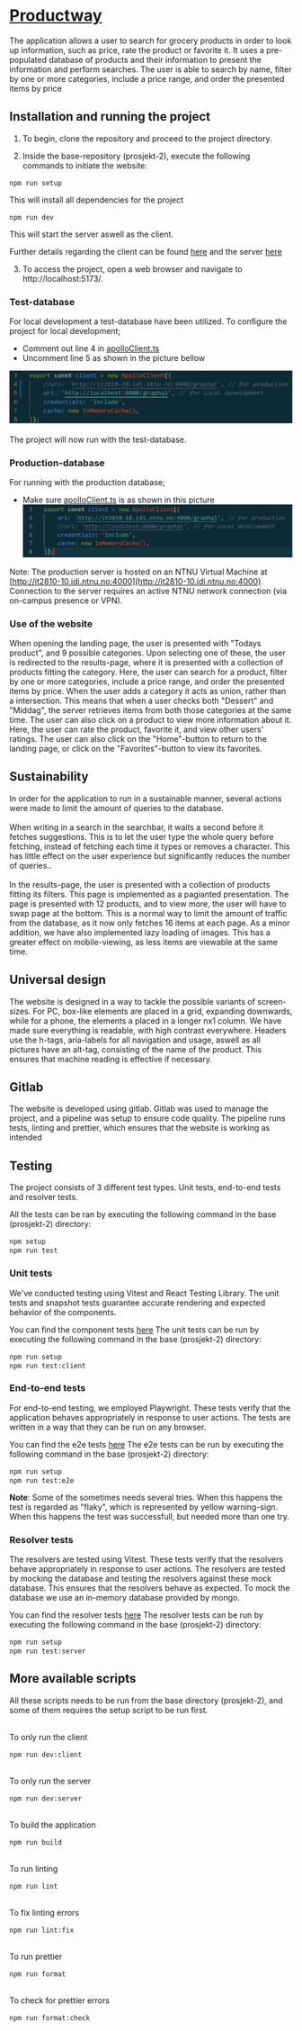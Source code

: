 # [Productway](http://it2810-10.idi.ntnu.no/project2/)

The application allows a user to search for grocery products in order to look up information, such as price, rate the product or favorite it. It uses a pre-populated database of products and their information to present the information and perform searches. The user is able to search by name, filter by one or more categories, include a price range, and order the presented items by price

## Installation and running the project

1. To begin, clone the repository and proceed to the project directory.

2. Inside the base-repository (prosjekt-2), execute the following commands to initiate the website:

```
npm run setup
```

This will install all dependencies for the project

```
npm run dev
```

This will start the server aswell as the client.

Further details regarding the client can be found [here](client/readme.md) and the server [here](server/readme.md)

3. To access the project, open a web browser and navigate to http://localhost:5173/.

### Test-database

For local development a test-database have been utilized. To configure the project for local development;

-   Comment out line 4 in [apolloClient.ts](./client/src/graphql/apolloClient.ts)
-   Uncomment line 5 as shown in the picture bellow

![](./client/src/assets/runLocally.png)
<br><br>
The project will now run with the test-database.

### Production-database

For running with the production database;

-   Make sure [apolloClient.ts](./client/src/graphql/apolloClient.ts) is as shown in this picture
    ![](./client/src/assets/runProduction.png)

Note: The production server is hosted on an NTNU Virtual Machine at
[http://it2810-10.idi.ntnu.no:4000](http://it2810-10.idi.ntnu.no:4000).
Connection to the server requires an active NTNU network connection (via on-campus presence or VPN).

### Use of the website

When opening the landing page, the user is presented with "Todays product", and 9 possible categories. Upon selecting one of these, the user is redirected to the results-page, where it is presented with a collection of products fitting the category. Here, the user can search for a product, filter by one or more categories, include a price range, and order the presented items by price. When the user adds a category it acts as union, rather than a intersection. This means that when a user checks both "Dessert" and "Middag", the server retrieves items from both those categories at the same time. The user can also click on a product to view more information about it. Here, the user can rate the product, favorite it, and view other users' ratings. The user can also click on the "Home"-button to return to the landing page, or click on the "Favorites"-button to view its favorites.

## Sustainability

In order for the application to run in a sustainable manner, several actions were made to limit the amount of queries to the database.
<br><br>
When writing in a search in the searchbar, it waits a second before it fetches suggestions. This is to let the user type the whole query before fetching, instead of fetching each time it types or removes a character. This has little effect on the user experience but significantly reduces the number of queries.. <br><br>
In the results-page, the user is presented with a collection of products fitting its filters. This page is implemented as a pagianted presentation. The page is presented with 12 products, and to view more, the user will have to swap page at the bottom. This is a normal way to limit the amount of traffic from the database, as it now only fetches 16 items at each page. As a minor addition, we have also implemented lazy loading of images. This has a greater effect on mobile-viewing, as less items are viewable at the same time.

## Universal design

The website is designed in a way to tackle the possible variants of screen-sizes. For PC, box-like elements are placed in a grid, expanding downwards, while for a phone, the elements a placed in a longer nx1 column. We have made sure everything is readable, with high contrast everywhere. Headers use the h-tags, aria-labels for all navigation and usage, aswell as all pictures have an alt-tag, consisting of the name of the product. This ensures that machine reading is effective if necessary.

## Gitlab

The website is developed using gitlab. Gitlab was used to manage the project, and a pipeline was setup to ensure code quality. The pipeline runs tests, linting and prettier, which ensures that the website is working as intended

## Testing

The project consists of 3 different test types. Unit tests, end-to-end tests and resolver tests.

All the tests can be ran by executing the following command in the base (prosjekt-2) directory:

```
npm setup
npm run test
```

### Unit tests

We've conducted testing using Vitest and React Testing Library. The unit tests and snapshot tests guarantee accurate rendering and expected behavior of the components.

You can find the component tests [here](/client/src/test/)
The unit tests can be run by executing the following command in the base (prosjekt-2) directory:

```
npm run setup
npm run test:client
```

### End-to-end tests

For end-to-end testing, we employed Playwright. These tests verify that the application behaves appropriately in response to user actions. The tests are written in a way that they can be run on any browser.

You can find the e2e tests [here](/playwright/tests/)
The e2e tests can be run by executing the following command in the base (prosjekt-2) directory:

```
npm run setup
npm run test:e2e
```

**Note**: Some of the sometimes needs several tries. When this happens the test is regarded as "flaky", which is represented by yellow warning-sign. When this happens the test was successfull, but needed more than one try.

### Resolver tests

The resolvers are tested using Vitest. These tests verify that the resolvers behave appropriately in response to user actions. The resolvers are tested by mocking the database and testing the resolvers against these mock database. This ensures that the resolvers behave as expected. To mock the database we use an in-memory database provided by mongo.

You can find the resolver tests [here](/server/resolvers/__tests__/)
The resolver tests can be run by executing the following command in the base (prosjekt-2) directory:

```
npm run setup
npm run test:server
```

## More available scripts

All these scripts needs to be run from the base directory (prosjekt-2), and some of them requires the setup script to be run first.

<br>
To only run the client

```
npm run dev:client
```

<br>
To only run the server

```
npm run dev:server
```

<br>
To build the application

```
npm run build
```

<br>
To run linting

```
npm run lint
```

<br>
To fix linting errors

```
npm run lint:fix
```

<br>
To run prettier

```
npm run format
```

<br>
To check for prettier errors

```
npm run format:check
```
